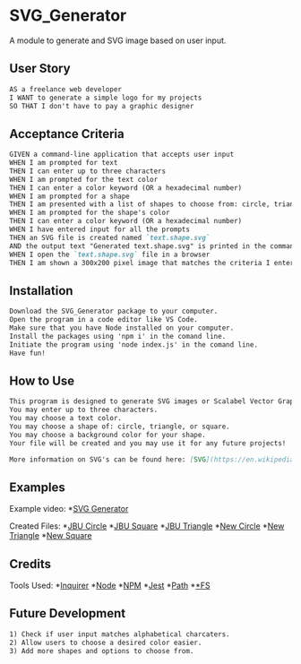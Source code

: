 # SVG_Generator
A module to generate and SVG image based on user input.

## User Story
```md
AS a freelance web developer
I WANT to generate a simple logo for my projects
SO THAT I don't have to pay a graphic designer
```

## Acceptance Criteria
```md
GIVEN a command-line application that accepts user input
WHEN I am prompted for text
THEN I can enter up to three characters
WHEN I am prompted for the text color
THEN I can enter a color keyword (OR a hexadecimal number)
WHEN I am prompted for a shape
THEN I am presented with a list of shapes to choose from: circle, triangle, and square
WHEN I am prompted for the shape's color
THEN I can enter a color keyword (OR a hexadecimal number)
WHEN I have entered input for all the prompts
THEN an SVG file is created named `text.shape.svg`
AND the output text "Generated text.shape.svg" is printed in the command line
WHEN I open the `text.shape.svg` file in a browser
THEN I am shown a 300x200 pixel image that matches the criteria I entered
```


## Installation
```md
Download the SVG_Generator package to your computer.
Open the program in a code editor like VS Code.
Make sure that you have Node installed on your computer.
Install the packages using 'npm i' in the comand line.
Initiate the program using 'node index.js' in the comand line.
Have fun!
```


## How to Use
```md
This program is designed to generate SVG images or Scalabel Vector Graphics based on user input.
You may enter up to three characters.
You may choose a text color.
You may choose a shape of: circle, triangle, or square.
You may choose a background color for your shape.
Your file will be created and you may use it for any future projects!

More information on SVG's can be found here: [SVG](https://en.wikipedia.org/wiki/SVG)
```

## Examples

Example video:
*[SVG Generator](https://drive.google.com/file/d/1NOTfSYtQ6ibUzPs3yrqV78eywA6PLDZe/view)

Created Files:
*[JBU Circle](/examples/jbu.circle.svg)
*[JBU Square](/examples/jbu.square.svg)
*[JBU Triangle](/examples/jbu.triangle.svg)
*[New Circle](/examples/new.circle.svg)
*[New Triangle](/examples/new.triangle.svg)
*[New Square](/examples/new.square.svg)


## Credits

Tools Used:
*[Inquirer](https://www.npmjs.com/package/inquirer)
*[Node](https://nodejs.org/en/)
*[NPM](https://www.npmjs.com/)
*[Jest](https://jestjs.io/)
*[Path](https://nodejs.org/docs/latest/api/path.html)
*[*FS](https://nodejs.org/docs/v0.3.1/api/fs.html)


## Future Development
```md
1) Check if user input matches alphabetical charcaters.
2) Allow users to choose a desired color easier.
3) Add more shapes and options to choose from.
```
